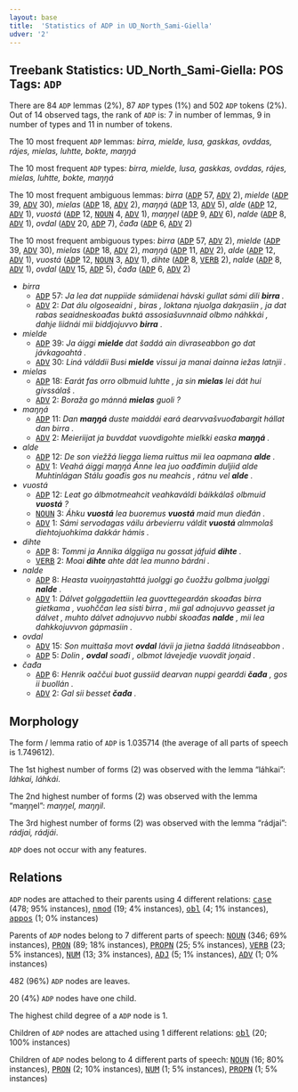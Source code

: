 ```yaml
---
layout: base
title:  'Statistics of ADP in UD_North_Sami-Giella'
udver: '2'
---
```


## Treebank Statistics: UD_North_Sami-Giella: POS Tags: `ADP`

There are 84 `ADP` lemmas (2%), 87 `ADP` types (1%) and 502 `ADP` tokens (2%).
Out of 14 observed tags, the rank of `ADP` is: 7 in number of lemmas, 9 in number of types and 11 in number of tokens.

The 10 most frequent `ADP` lemmas: <em>birra, mielde, lusa, gaskkas, ovddas, rájes, mielas, luhtte, bokte, maŋŋá</em>

The 10 most frequent `ADP` types:  <em>birra, mielde, lusa, gaskkas, ovddas, rájes, mielas, luhtte, bokte, maŋŋá</em>

The 10 most frequent ambiguous lemmas: <em>birra</em> (<tt><a href="sme_giella-pos-ADP.html">ADP</a></tt> 57, <tt><a href="sme_giella-pos-ADV.html">ADV</a></tt> 2), <em>mielde</em> (<tt><a href="sme_giella-pos-ADP.html">ADP</a></tt> 39, <tt><a href="sme_giella-pos-ADV.html">ADV</a></tt> 30), <em>mielas</em> (<tt><a href="sme_giella-pos-ADP.html">ADP</a></tt> 18, <tt><a href="sme_giella-pos-ADV.html">ADV</a></tt> 2), <em>maŋŋá</em> (<tt><a href="sme_giella-pos-ADP.html">ADP</a></tt> 13, <tt><a href="sme_giella-pos-ADV.html">ADV</a></tt> 5), <em>alde</em> (<tt><a href="sme_giella-pos-ADP.html">ADP</a></tt> 12, <tt><a href="sme_giella-pos-ADV.html">ADV</a></tt> 1), <em>vuostá</em> (<tt><a href="sme_giella-pos-ADP.html">ADP</a></tt> 12, <tt><a href="sme_giella-pos-NOUN.html">NOUN</a></tt> 4, <tt><a href="sme_giella-pos-ADV.html">ADV</a></tt> 1), <em>maŋŋel</em> (<tt><a href="sme_giella-pos-ADP.html">ADP</a></tt> 9, <tt><a href="sme_giella-pos-ADV.html">ADV</a></tt> 6), <em>nalde</em> (<tt><a href="sme_giella-pos-ADP.html">ADP</a></tt> 8, <tt><a href="sme_giella-pos-ADV.html">ADV</a></tt> 1), <em>ovdal</em> (<tt><a href="sme_giella-pos-ADV.html">ADV</a></tt> 20, <tt><a href="sme_giella-pos-ADP.html">ADP</a></tt> 7), <em>čađa</em> (<tt><a href="sme_giella-pos-ADP.html">ADP</a></tt> 6, <tt><a href="sme_giella-pos-ADV.html">ADV</a></tt> 2)

The 10 most frequent ambiguous types:  <em>birra</em> (<tt><a href="sme_giella-pos-ADP.html">ADP</a></tt> 57, <tt><a href="sme_giella-pos-ADV.html">ADV</a></tt> 2), <em>mielde</em> (<tt><a href="sme_giella-pos-ADP.html">ADP</a></tt> 39, <tt><a href="sme_giella-pos-ADV.html">ADV</a></tt> 30), <em>mielas</em> (<tt><a href="sme_giella-pos-ADP.html">ADP</a></tt> 18, <tt><a href="sme_giella-pos-ADV.html">ADV</a></tt> 2), <em>maŋŋá</em> (<tt><a href="sme_giella-pos-ADP.html">ADP</a></tt> 11, <tt><a href="sme_giella-pos-ADV.html">ADV</a></tt> 2), <em>alde</em> (<tt><a href="sme_giella-pos-ADP.html">ADP</a></tt> 12, <tt><a href="sme_giella-pos-ADV.html">ADV</a></tt> 1), <em>vuostá</em> (<tt><a href="sme_giella-pos-ADP.html">ADP</a></tt> 12, <tt><a href="sme_giella-pos-NOUN.html">NOUN</a></tt> 3, <tt><a href="sme_giella-pos-ADV.html">ADV</a></tt> 1), <em>dihte</em> (<tt><a href="sme_giella-pos-ADP.html">ADP</a></tt> 8, <tt><a href="sme_giella-pos-VERB.html">VERB</a></tt> 2), <em>nalde</em> (<tt><a href="sme_giella-pos-ADP.html">ADP</a></tt> 8, <tt><a href="sme_giella-pos-ADV.html">ADV</a></tt> 1), <em>ovdal</em> (<tt><a href="sme_giella-pos-ADV.html">ADV</a></tt> 15, <tt><a href="sme_giella-pos-ADP.html">ADP</a></tt> 5), <em>čađa</em> (<tt><a href="sme_giella-pos-ADP.html">ADP</a></tt> 6, <tt><a href="sme_giella-pos-ADV.html">ADV</a></tt> 2)


* <em>birra</em>
  * <tt><a href="sme_giella-pos-ADP.html">ADP</a></tt> 57: <em>Ja lea dat nuppiide sámiidenai hávski gullat sámi dili <b>birra</b> .</em>
  * <tt><a href="sme_giella-pos-ADV.html">ADV</a></tt> 2: <em>Dat álu olgoseaidni , biras , loktana njuolga dakŋasiin , ja dat rabas seaidneskoađas buktá assosiašuvnnaid olbmo náhkkái , dahje liidnái mii biddjojuvvo <b>birra</b> .</em>
* <em>mielde</em>
  * <tt><a href="sme_giella-pos-ADP.html">ADP</a></tt> 39: <em>Ja áiggi <b>mielde</b> dat šaddá ain divraseabbon go dat jávkagoahtá .</em>
  * <tt><a href="sme_giella-pos-ADV.html">ADV</a></tt> 30: <em>Liná válddii Busi <b>mielde</b> vissui ja manai dainna iežas latnjii .</em>
* <em>mielas</em>
  * <tt><a href="sme_giella-pos-ADP.html">ADP</a></tt> 18: <em>Earát fas orro olbmuid luhtte , ja sin <b>mielas</b> lei dát hui givssálaš .</em>
  * <tt><a href="sme_giella-pos-ADV.html">ADV</a></tt> 2: <em>Boraža go mánná <b>mielas</b> guoli ?</em>
* <em>maŋŋá</em>
  * <tt><a href="sme_giella-pos-ADP.html">ADP</a></tt> 11: <em>Dan <b>maŋŋá</b> duste maiddái eará dearvvašvuođabargit hállat dan birra .</em>
  * <tt><a href="sme_giella-pos-ADV.html">ADV</a></tt> 2: <em>Meieriijat ja buvddat vuovdigohte mielkki easka <b>maŋŋá</b> .</em>
* <em>alde</em>
  * <tt><a href="sme_giella-pos-ADP.html">ADP</a></tt> 12: <em>De son viežžá liegga liema ruittus mii lea oapmana <b>alde</b> .</em>
  * <tt><a href="sme_giella-pos-ADV.html">ADV</a></tt> 1: <em>Veahá áiggi maŋŋá Ánne lea juo oađđimin duljiid alde Muhtinlágan Stálu goađis gos nu meahcis , rátnu vel <b>alde</b> .</em>
* <em>vuostá</em>
  * <tt><a href="sme_giella-pos-ADP.html">ADP</a></tt> 12: <em>Leat go álbmotmeahcit veahkaváldi báikkálaš olbmuid <b>vuostá</b> ?</em>
  * <tt><a href="sme_giella-pos-NOUN.html">NOUN</a></tt> 3: <em>Áhku <b>vuostá</b> lea buoremus <b>vuostá</b> maid mun dieđán .</em>
  * <tt><a href="sme_giella-pos-ADV.html">ADV</a></tt> 1: <em>Sámi servodagas váilu árbevierru váldit <b>vuostá</b> almmolaš diehtojuohkima dakkár hámis .</em>
* <em>dihte</em>
  * <tt><a href="sme_giella-pos-ADP.html">ADP</a></tt> 8: <em>Tommi ja Annika álggiiga nu gossat jáfuid <b>dihte</b> .</em>
  * <tt><a href="sme_giella-pos-VERB.html">VERB</a></tt> 2: <em>Moai <b>dihte</b> ahte dát lea munno bárdni .</em>
* <em>nalde</em>
  * <tt><a href="sme_giella-pos-ADP.html">ADP</a></tt> 8: <em>Heasta vuoiŋŋastahttá juolggi go čuožžu golbma juolggi <b>nalde</b> .</em>
  * <tt><a href="sme_giella-pos-ADV.html">ADV</a></tt> 1: <em>Dálvet golggadettiin lea guovttegeardán skoađas birra gietkama , vuohččan lea sisti birra , mii gal adnojuvvo geasset ja dálvet , muhto dálvet adnojuvvo nubbi skoađas <b>nalde</b> , mii lea dahkkojuvvon gápmasiin .</em>
* <em>ovdal</em>
  * <tt><a href="sme_giella-pos-ADV.html">ADV</a></tt> 15: <em>Son muittaša movt <b>ovdal</b> lávii ja jietna šaddá litnáseabbon .</em>
  * <tt><a href="sme_giella-pos-ADP.html">ADP</a></tt> 5: <em>Dolin , <b>ovdal</b> soađi , olbmot lávejedje vuovdit joŋaid .</em>
* <em>čađa</em>
  * <tt><a href="sme_giella-pos-ADP.html">ADP</a></tt> 6: <em>Henrik oaččui buot gussiid dearvan nuppi gearddi <b>čađa</b> , gos ii buollán .</em>
  * <tt><a href="sme_giella-pos-ADV.html">ADV</a></tt> 2: <em>Gal sii besset <b>čađa</b> .</em>

## Morphology

The form / lemma ratio of `ADP` is 1.035714 (the average of all parts of speech is 1.749612).

The 1st highest number of forms (2) was observed with the lemma “láhkai”: <em>láhkai, láhkái</em>.

The 2nd highest number of forms (2) was observed with the lemma “maŋŋel”: <em>maŋŋel, maŋŋil</em>.

The 3rd highest number of forms (2) was observed with the lemma “rádjai”: <em>rádjai, rádjái</em>.

`ADP` does not occur with any features.


## Relations

`ADP` nodes are attached to their parents using 4 different relations: <tt><a href="sme_giella-dep-case.html">case</a></tt> (478; 95% instances), <tt><a href="sme_giella-dep-nmod.html">nmod</a></tt> (19; 4% instances), <tt><a href="sme_giella-dep-obl.html">obl</a></tt> (4; 1% instances), <tt><a href="sme_giella-dep-appos.html">appos</a></tt> (1; 0% instances)

Parents of `ADP` nodes belong to 7 different parts of speech: <tt><a href="sme_giella-pos-NOUN.html">NOUN</a></tt> (346; 69% instances), <tt><a href="sme_giella-pos-PRON.html">PRON</a></tt> (89; 18% instances), <tt><a href="sme_giella-pos-PROPN.html">PROPN</a></tt> (25; 5% instances), <tt><a href="sme_giella-pos-VERB.html">VERB</a></tt> (23; 5% instances), <tt><a href="sme_giella-pos-NUM.html">NUM</a></tt> (13; 3% instances), <tt><a href="sme_giella-pos-ADJ.html">ADJ</a></tt> (5; 1% instances), <tt><a href="sme_giella-pos-ADV.html">ADV</a></tt> (1; 0% instances)

482 (96%) `ADP` nodes are leaves.

20 (4%) `ADP` nodes have one child.

The highest child degree of a `ADP` node is 1.

Children of `ADP` nodes are attached using 1 different relations: <tt><a href="sme_giella-dep-obl.html">obl</a></tt> (20; 100% instances)

Children of `ADP` nodes belong to 4 different parts of speech: <tt><a href="sme_giella-pos-NOUN.html">NOUN</a></tt> (16; 80% instances), <tt><a href="sme_giella-pos-PRON.html">PRON</a></tt> (2; 10% instances), <tt><a href="sme_giella-pos-NUM.html">NUM</a></tt> (1; 5% instances), <tt><a href="sme_giella-pos-PROPN.html">PROPN</a></tt> (1; 5% instances)

